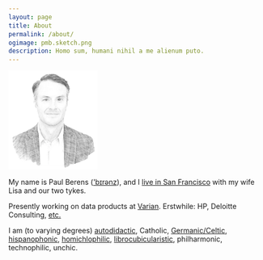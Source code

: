 ```yaml
---
layout: page
title: About
permalink: /about/
ogimage: pmb.sketch.png
description: Homo sum, humani nihil a me alienum puto.
---
```

<img src="/assets/og/pmb.sketch.png" width="35%" height="35%">

My name is Paul Berens (<a href="/assets/audio/berens.mp3">'b&#x026A;r&#x0259;nz</a>), and I [live in San Francisco](/places/) with my wife Lisa and our two tykes.

Presently working on data products at <a href="https://varian.com" target="_blank">Varian</a>. Erstwhile: HP, Deloitte Consulting, [etc.](/cv/)

I am (to varying degrees) [autodidactic](/learning/), Catholic, [Germanic/Celtic](/ancestry/), <a href="https://translate.google.com/translate?sl=en&tl=es&u=https://berens.co/about/">hispanophonic</a>, [homichlophilic](/fog/), [librocubicularistic](/books/), philharmonic, technophilic, unchic.